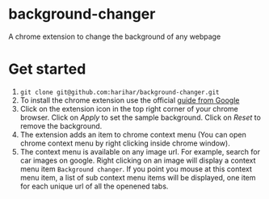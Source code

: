 # background-changer
A chrome extension to change the background of any webpage

# Get started
1. `git clone git@github.com:harihar/background-changer.git`
1. To install the chrome extension use the official [guide from Google](https://developer.chrome.com/extensions/getstarted)
1. Click on the extension icon in the top right corner of your chrome browser. Click on *Apply* to set the sample background. Click on *Reset* to remove the background.
1. The extension adds an item to chrome context menu (You can open chrome context menu by right clicking inside chrome window).
1. The context menu is available on any image url. For example, search for car images on google. 
Right clicking on an image will display a context menu item `Background changer`. 
If you point you mouse at this context menu item, a list of sub context menu items will be displayed, one item for each unique url of all the openened tabs.
